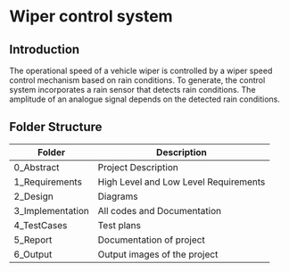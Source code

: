# Wiper control system

## Introduction

The operational speed of a vehicle wiper is controlled by a wiper speed control mechanism based on rain conditions. To generate, the control system incorporates a rain sensor that detects rain conditions. The amplitude of an analogue signal depends on the detected rain conditions.




## Folder Structure

| Folder |	Description |
| -------- | ---------- |
0_Abstract | Project Description |
1_Requirements |	High Level and Low Level Requirements|
2_Design	 | Diagrams |
3_Implementation|	All codes and Documentation |
4_TestCases | Test plans |
5_Report |	Documentation of project
6_Output |	Output images of the project |
